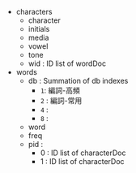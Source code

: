 - characters
    - character
    - initials
    - media
    - vowel
    - tone
    - wid : ID list of wordDoc
- words
    - db : Summation of db indexes
        - `1`: 編詞-高頻
        - `2` : 編詞-常用
        - `4` : 
        - `8` : 
    - word
    - freq
    - pid : 
        - 0 : ID list of characterDoc
        - 1 : ID list of characterDoc